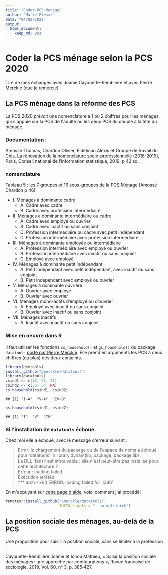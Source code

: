 ```yaml
---
title: "Coder-PCS-Menage"
author: "Marie Plessz"
date: "04/02/2022"
output: 
  html_document: 
    keep_md: yes
---
```


# Coder la PCS ménage selon la PCS 2020

Tiré de mes échanges avec Joanie Cayouette-Remblière et avec Pierre Mercklé (que je remercie).

## La PCS ménage dans la réforme des PCS

La PCS 2020 prévoit une nomenclature à 1 ou 2 chiffres pour les ménages, qui s'appuie sur la PCS de l'adulte ou les deux PCS du couple à la tête du ménage.

### Documentation : 

Amossé Thomas, Chardon Olivier, Eidelman Alexis et Groupe de travail du Cnis, [La rénovation de la nomenclature socio-professionnelle (2018-2019)](https://www.cnis.fr/wp-content/uploads/2018/01/Rapport-n%C2%B0-156.pdf), Paris, Conseil national de l’information statistique, 2019. p 42 sq.

###  nomenclature

Tableau 5 : les 7 groupes et 16 sous-groupes de la PCS Ménage (Amossé Chardon p 46)

- I. Ménages à dominante cadre
  - A. Cadre avec cadre
  - B. Cadre avec profession intermédiaire
- II. Ménages à dominante intermédiaire ou cadre
  - A. Cadre avec employé ou ouvrier
  - B. Cadre avec inactif ou sans conjoint
  - C. Profession intermédiaire ou cadre avec petit indépendant
  - D. Profession intermédiaire avec profession intermédiaire
- III. Ménages à dominante employée ou intermédiaire
  - A. Profession intermédiaire avec employé ou ouvrier
  - B. Profession intermédiaire avec inactif ou sans conjoint
  - C. Employé avec employé
- IV. Ménages à dominante petit indépendant
  - A. Petit indépendant avec petit indépendant, avec inactif ou sans conjoint
  - B. Petit indépendant avec employé ou ouvrier
- V. Ménages à dominante ouvrière
  - A. Ouvrier avec employé
  - B. Ouvrier avec ouvrier
- VI. Ménages mono-actifs d’employé ou d’ouvrier
  - A. Employé avec inactif ou sans conjoint
  - B. Ouvrier avec inactif ou sans conjoint
- VII. Ménages inactifs
  - A. Inactif avec inactif ou sans conjoint

### Mise en oeuvre dans R

Il faut utiliser les fonctions `cs_household()` et `gs_household()` du
package `datatools` [porté par Pierre Mercklé](https://github.com/pmerckle/datatools#readme). Elle prend en arguments les PCS à deux chiffres (ou plus) des deux 
conjoints.



```r
library(devtools)
install_github("pmerckle/datatools")
library(datatools)
csind1 <- c(32, 67, 21)
csind2 <- c(35, 54, NA)
cs_household(csind1, csind2)
```

```
## [1] "I-A"  "V-A"  "IV-B"
```

```r
gs_household(csind1, csind2)
```

```
## [1] "I"  "V"  "IV"
```

### Si l'installation de `datatools` échoue.

Chez moi elle a échoué, avec le message d'erreur suivant : 

> Error: le chargement du package ou de l'espace de noms a échoué pour 'datatools' in library.dynam(lib, package, package.lib) :  
>La DLL 'fansi' est introuvable : elle n'est peut-être pas installée pour cette architecture ?  
>Erreur : loading failed  
>Exécution arrêtée  
>*** arch - x64
>ERROR: loading failed for 'i386'


En m'appuyant sur [cette page d'aide](https://stackoverflow.com/questions/56585706/force-devtoolsinstall-github-to-install-only-32-bit-versions-of-packages), voici comment j'ai procédé:



```r
remotes::install_github("pmerckle/datatools",
                        INSTALL_opts = "--no-multiarch")
```


## La position sociale des ménages, au-delà de la PCS

Une proposition pour saisir la position sociale, sans se limiter à la profession : 

Cayouette-Remblière Joanie et Ichou Mathieu, « Saisir la position sociale des ménages : une approche par configurations », Revue francaise de sociologie, 2019, Vol. 60, nᵒ 3, p. 385‑427.

